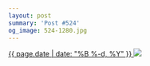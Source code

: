 ```yaml
---
layout: post
summary: 'Post #524'
og_image: 524-1280.jpg
---
```


<p>
 <time>
  <a href="/524">
   {{ page.date | date: "%B %-d, %Y" }}
  </a>
 </time>
 <a href="/524">
  <img data-taken="8/14/2016" sizes="(min-width: 700px) 50vw, calc(100vw - 2rem)" src="{{ site.assets_url }}/524-640.jpg" srcset="{{ site.assets_url }}/524-320.jpg 320w, {{ site.assets_url }}/524-640.jpg 640w, {{ site.assets_url }}/524-960.jpg 960w, {{ site.assets_url }}/524-1280.jpg 1280w"/>
 </a>
</p>
